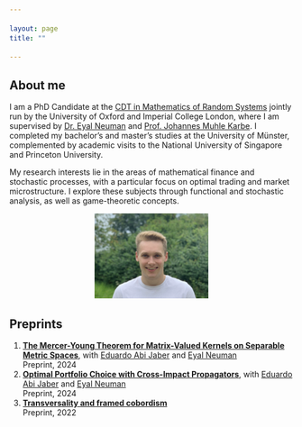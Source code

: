 ```yaml
---

layout: page
title: ""

---
```


## About me
I am a PhD Candidate at the [CDT in Mathematics of Random Systems](https://www.randomsystems-cdt.ac.uk) jointly run by the University of Oxford and Imperial College London, where I am supervised by [Dr. Eyal Neuman](https://eyaln13.wixsite.com/eyal-neuman) and [Prof. Johannes Muhle Karbe](https://www.ma.imperial.ac.uk/~jmuhleka/). I completed my bachelor’s and master’s studies at the University of Münster, complemented by academic visits to the National University of Singapore and Princeton University.

My research interests lie in the areas of mathematical finance and stochastic processes, with a particular focus on optimal trading and market microstructure. I explore these subjects through functional and stochastic analysis, as well as game-theoretic concepts.

<div style="text-align:center;">
<img src="/assets/sturmius_tuschmann.jpg"  alt="" width="40%">
</div>

## Preprints

<ol>
  <li><b><a href= "http://arxiv.org/abs/2403.18368"> The Mercer-Young Theorem for Matrix-Valued Kernels on Separable Metric Spaces</a></b>, with <a href="https://sites.google.com/view/abijabereduardo/">Eduardo Abi Jaber</a> and <a href="https://eyaln13.wixsite.com/eyal-neuman">Eyal Neuman</a>  <br />
  Preprint, 2024</li>
  <li><b><a href= "https://papers.ssrn.com/sol3/papers.cfm?abstract_id=4759758"> Optimal Portfolio Choice with Cross-Impact Propagators</a></b>, with <a href="https://sites.google.com/view/abijabereduardo/">Eduardo Abi Jaber</a> and <a href="https://eyaln13.wixsite.com/eyal-neuman">Eyal Neuman</a><br />
  Preprint, 2024</li>
  <li><b><a href="https://arxiv.org/abs/2208.10579">Transversality and framed cobordism</a></b><br />
  Preprint, 2022</li>
</ol>


